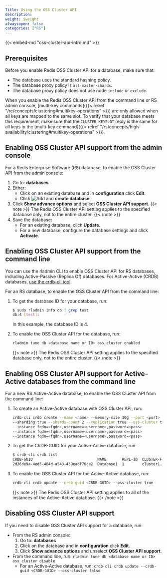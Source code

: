 ```yaml
---
Title: Using the OSS Cluster API
description:
weight: $weight
alwaysopen: false
categories: ["RS"]
---
```

{{< embed-md "oss-cluster-api-intro.md"  >}}

## Prerequisites

Before you enable Redis OSS Cluster API for a database, make sure that:

- The database uses the standard hashing policy.
- The database proxy policy is `all-master-shards`.
- The database proxy policy does not use node `include` or `exclude`.

When you enable the Redis OSS Cluster API from the command line or RS admin console,
[multi-key commands]({{< relref "/rc/concepts/clustering#multikey-operations" >}}) are only allowed when all keys are mapped to the same slot.
To verify that your database meets this requirement, make sure that the `CLUSTER KEYSLOT` reply is the same for all keys in the [multi-key command]({{< relref "/rs/concepts/high-availability/clustering#multikey-operations" >}}).

## Enabling OSS Cluster API support from the admin console

For a Redis Enterprise Software (RS) database, to enable the OSS Cluster API from the admin console:

1. Go to: **databases**
1. Either:
    - Click on an existing database and in **configuration** click **Edit**.
    - Click ![Add](/images/rs/icon_add.png#no-click "Add") and **create database**
1. Click **Show advance options** and select **OSS Cluster API support**.
    {{< note >}}
The Redis OSS Cluster API setting applies to the specified database only, not to the entire cluster.
    {{< /note >}}
1. Save the database:
    - For an existing database, click **Update**.
    - For a new database, configure the database settings and click **Activate**.

## Enabling OSS Cluster API support from the command line

You can use the rladmin CLI to enable OSS Cluster API for RS databases, including Active-Passive (Replica Of) databases.
For Active-Active (CRDB) databases, [use the crdb-cli tool](#enabling-oss-cluster-api-support-for-active-active-databases-from-the-command-line).

For an RS database, to enable the OSS Cluster API from the command line:

1. To get the database ID for your database, run:

    ```sh
    $ sudo rladmin info db | grep test
    db:4 [test]:
    ```

    In this example, the database ID is 4.

1. To enable the OSS Cluster API for the database, run:

    ```sh
    rladmin tune db <database name or ID> oss_cluster enabled
    ```

    {{< note >}}
The Redis OSS Cluster API setting applies to the specified database only, not to the entire cluster.
    {{< /note >}}

## Enabling OSS Cluster API support for Active-Active databases from the command line

For a new RS Active-Active database, to enable the OSS Cluster API from the command line:

1. To create an Active-Active database with OSS Cluster API, run:

    ```sh
    crdb-cli crdb create --name <name> --memory-size 10g --port <port>
    --sharding true --shards-count 2 --replication true --oss-cluster true
    --instance fqdn=<fqdn>,username=<username>,password=<pass>
    --instance fqdn=<fqdn>,username=<username>,password=<pass>
    --instance fqdn=<fqdn>,username=<username>,password=<pass>
    ```

1. To get the CRDB-GUID for your Active-Active database, run:

    ```sh
    $ crdb-cli crdb list
    CRDB-GUID                             NAME       REPL-ID  CLUSTER-FQDN
    2d26de9a-4ed5-404d-a543-459eadf76ce2  Database1  1        cluster1.local
    ```

1. To enable the OSS Cluster API for the Active-Active database, run:

    ```sh
    crdb-cli crdb update --crdb-guid <CRDB-GUID> --oss-cluster true
    ```

    {{< note >}}
The Redis OSS Cluster API setting applies to all of the instances of the Active-Active database.
    {{< /note >}}

## Disabling OSS Cluster API support

If you need to disable OSS Cluster API support for a database, run:

- From the RS admin console:
    1. Go to: **databases**
    1. Click on the database and in **configuration** click **Edit**.
    1. Click **Show advance options** and unselect **OSS Cluster API support**.
- From the command line, run: `rladmin tune db <database name or ID> oss_cluster disable`
    - For an Active-Active database, run: `crdb-cli crdb update --crdb-guid <CRDB-GUID> --oss-cluster false`
